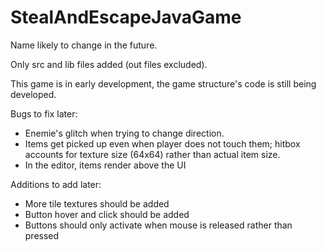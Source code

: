 # StealAndEscapeJavaGame
Name likely to change in the future.

Only src and lib files added (out files excluded).

This game is in early development, the game structure's code is still being developed.

Bugs to fix later:
- <PRIORITY> Enemie's glitch when trying to change direction.
- <PRIORITY> Items get picked up even when player does not touch them; hitbox accounts for texture size (64x64) rather than actual item size.
- In the editor, items render above the UI

Additions to add later:
- More tile textures should be added
- Button hover and click should be added
- Buttons should only activate when mouse is released rather than pressed
